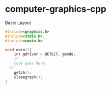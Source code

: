 # computer-graphics-cpp

Basic Layout</br>
```c++
#include<graphics.h>
#include<stdio.h>
#include<conio.h>

void main(){
	int gdriver = DETECT, gmode;
	/*
    code goes here
  */
	getch();
	closegraph();
}
```
